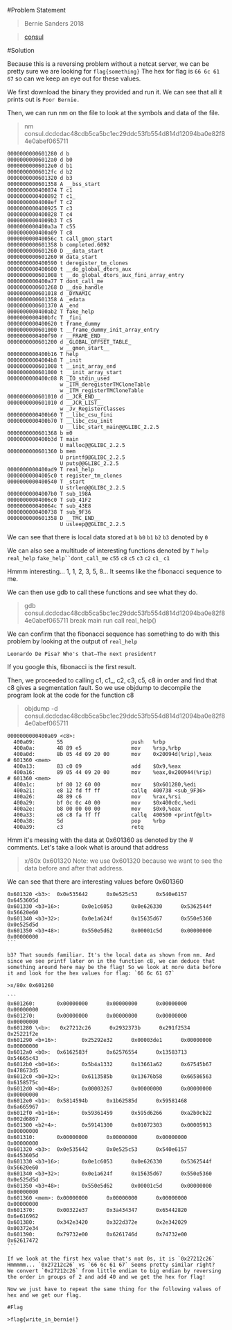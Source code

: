#Problem Statement

>Bernie Sanders 2018

>[consul](https://s3.amazonaws.com/hackthevote/consul.dcdcdac48cdb5ca5bc1ec29ddc53fb554d814d12094ba0e82f84e0abef065711)

#Solution

Because this is a reversing problem without a netcat server, we can be pretty sure we are looking for `flag{something}`
The hex for flag is `66 6c 61 67` so can we keep an eye out for these values.

We first download the binary they provided and run it. We can see that all it prints out is `Poor Bernie.`

Then, we can run nm on the file to look at the symbols and data of the file.

>nm consul.dcdcdac48cdb5ca5bc1ec29ddc53fb554d814d12094ba0e82f84e0abef065711

```
0000000000601280 d b
00000000006012a0 d b0
00000000006012e0 d b1
00000000006012fc d b2
0000000000601320 d b3
0000000000601358 A __bss_start
0000000000400874 T c1
0000000000400892 T c1_
00000000004008ef T c2
0000000000400925 T c3
0000000000400828 T c4
00000000004009b3 T c5
0000000000400a3a T c55
0000000000400a09 T c8
000000000040056c t call_gmon_start
0000000000601358 b completed.6092
0000000000601260 D __data_start
0000000000601260 W data_start
0000000000400590 t deregister_tm_clones
0000000000400600 t __do_global_dtors_aux
0000000000601008 t __do_global_dtors_aux_fini_array_entry
0000000000400a77 T dont_call_me
0000000000601268 D __dso_handle
0000000000601018 d _DYNAMIC
0000000000601358 A _edata
0000000000601370 A _end
0000000000400ab2 T fake_help
0000000000400bfc T _fini
0000000000400620 t frame_dummy
0000000000601000 t __frame_dummy_init_array_entry
0000000000400f90 r __FRAME_END__
0000000000601200 d _GLOBAL_OFFSET_TABLE_
                 w __gmon_start__
0000000000400b16 T help
00000000004004b8 T _init
0000000000601008 t __init_array_end
0000000000601000 t __init_array_start
0000000000400c08 R _IO_stdin_used
                 w _ITM_deregisterTMCloneTable
                 w _ITM_registerTMCloneTable
0000000000601010 d __JCR_END__
0000000000601010 d __JCR_LIST__
                 w _Jv_RegisterClasses
0000000000400b60 T __libc_csu_fini
0000000000400b70 T __libc_csu_init
                 U __libc_start_main@@GLIBC_2.2.5
0000000000601368 b m0
0000000000400b3d T main
                 U malloc@@GLIBC_2.2.5
0000000000601360 b mem
                 U printf@@GLIBC_2.2.5
                 U puts@@GLIBC_2.2.5
0000000000400ad9 T real_help
00000000004005c0 t register_tm_clones
0000000000400540 T _start
                 U strlen@@GLIBC_2.2.5
00000000004007b0 T sub_198A
00000000004006c0 T sub_41F2
000000000040064c T sub_43E8
0000000000400738 T sub_9F36
0000000000601358 D __TMC_END__
                 U usleep@@GLIBC_2.2.5
```	 

We can see that there is local data stored at `b` `b0` `b1` `b2` `b3` denoted by `0`

We can also see a multitude of interesting functions denoted by `T`
`help` `real_help` `fake_help``dont_call_me` `c55` `c8` `c5` `c3` `c2` `c1_` `c1`

Hmmm interesting... 1, 1, 2, 3, 5, 8... It seems like the fibonacci sequence to me.

We can then use gdb to call these functions and see what they do.

>gdb consul.dcdcdac48cdb5ca5bc1ec29ddc53fb554d814d12094ba0e82f84e0abef065711
>break main
>run
>call real_help()

We can confirm that the fibonacci sequence has something to do with this problem by looking at the output of `real_help`
```
Leonardo De Pisa? Who's that–The next president?
```
If you google this, fibonacci is the first result.

Then, we proceeded to calling c1, c1_, c2, c3, c5, c8 in order and find that c8 gives a segmentation fault. So we use objdump to decompile the program look at the code for the function c8

>objdump -d consul.dcdcdac48cdb5ca5bc1ec29ddc53fb554d814d12094ba0e82f84e0abef065711

```
0000000000400a09 <c8>:
  400a09:       55                      push   %rbp
  400a0a:       48 89 e5                mov    %rsp,%rbp
  400a0d:       8b 05 4d 09 20 00       mov    0x20094d(%rip),%eax        # 601360 <mem>
  400a13:       83 c0 09                add    $0x9,%eax
  400a16:       89 05 44 09 20 00       mov    %eax,0x200944(%rip)        # 601360 <mem>
  400a1c:       bf 80 12 60 00          mov    $0x601280,%edi
  400a21:       e8 12 fd ff ff          callq  400738 <sub_9F36>
  400a26:       48 89 c6                mov    %rax,%rsi
  400a29:       bf 0c 0c 40 00          mov    $0x400c0c,%edi
  400a2e:       b8 00 00 00 00          mov    $0x0,%eax
  400a33:       e8 c8 fa ff ff          callq  400500 <printf@plt>
  400a38:       5d                      pop    %rbp
  400a39:       c3                      retq
```

Hmm it's messing with the data at 0x601360 as denoted by the # comments. Let's take a look what is around that address

>x/80x 0x601320
Note: we use 0x601320 because we want to see the data before and after that address.

We can see that there are interesting values before 0x601360

````
0x601320 <b3>:  0x0e535642      0x0e525c53      0x540e6157      0x6453605d
0x601330 <b3+16>:       0x0e1c6053      0x0e626330      0x5362544f      0x56620e60
0x601340 <b3+32>:       0x0e1a624f      0x15635d67      0x550e5360      0x0e525d5d
0x601350 <b3+48>:       0x550e5d62      0x00001c5d      0x00000000      0x00000000
```

b3? That sounds familiar. It's the local data as shown from nm. And since we see printf later on in the function c8, we can deduce that something around here may be the flag! So we look at more data before it and look for the hex values for flag: `66 6c 61 67`

>x/80x 0x601260

```
0x601260:       0x00000000      0x00000000      0x00000000      0x00000000
0x601270:       0x00000000      0x00000000      0x00000000      0x00000000
0x601280 \<b>:   0x27212c26      0x2932373b      0x291f2534      0x25221f2e
0x601290 <b+16>:        0x25292e32      0x00003de1      0x00000000      0x00000000
0x6012a0 <b0>:  0x6162583f      0x62576554      0x13583713      0x54665c43
0x6012b0 <b0+16>:       0x5b4a1332      0x13661a62      0x67545b67      0x478673d5
0x6012c0 <b0+32>:       0x6113585b      0x13676b58      0x66586563      0x6158575c
0x6012d0 <b0+48>:       0x00003267      0x00000000      0x00000000      0x00000000
0x6012e0 <b1>:  0x5814594b      0x1b62585d      0x59581468      0x6a665967
0x6012f0 <b1+16>:       0x59361459      0x595d6266      0xa2b0cb22      0x002d6867
0x601300 <b2+4>:        0x59141300      0x01072303      0x00005913      0x00000000
0x601310:       0x00000000      0x00000000      0x00000000      0x00000000
0x601320 <b3>:  0x0e535642      0x0e525c53      0x540e6157      0x6453605d
0x601330 <b3+16>:       0x0e1c6053      0x0e626330      0x5362544f      0x56620e60
0x601340 <b3+32>:       0x0e1a624f      0x15635d67      0x550e5360      0x0e525d5d
0x601350 <b3+48>:       0x550e5d62      0x00001c5d      0x00000000      0x00000000
0x601360 <mem>: 0x00000000      0x00000000      0x00000000      0x00000000
0x601370:       0x00322e37      0x3a434347      0x65442820      0x6e616962
0x601380:       0x342e3420      0x322d372e      0x2e342029      0x00372e34
0x601390:       0x79732e00      0x6261746d      0x74732e00      0x62617472
```

If we look at the first hex value that's not 0s, it is `0x27212c26`
Hmmmmm... `0x27212c26` vs `66 6c 61 67` Seems pretty similar right?
We convert `0x27212c26` from little endian to big endian by reversing the order in groups of 2 and add 40 and we get the hex for flag!

Now we just have to repeat the same thing for the following values of hex and we get our flag.

#Flag

>flag{write_in_bernie!}

